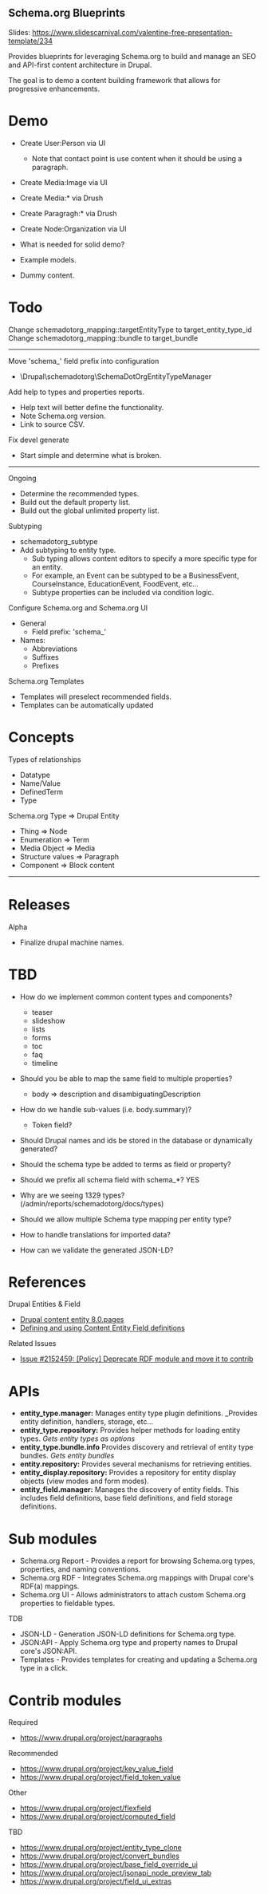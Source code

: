 Schema.org Blueprints
---------------------
Slides: https://www.slidescarnival.com/valentine-free-presentation-template/234

Provides blueprints for leveraging Schema.org to build and manage an SEO and API-first content architecture in Drupal.

The goal is to demo a content building framework that allows for progressive enhancements.

# Demo
- Create User:Person via UI
  - Note that contact point is use content when it should be using a paragraph.
- Create Media:Image via UI
- Create Media:* via Drush
- Create Paragragh:* via Drush
- Create Node:Organization via UI

- What is needed for solid demo?
- Example models.
- Dummy content.

# Todo

Change schemadotorg_mapping::targetEntityType to target_entity_type_id
Change schemadotorg_mapping::bundle to target_bundle

--------------

Move 'schema_' field prefix into configuration
- \Drupal\schemadotorg\SchemaDotOrgEntityTypeManager


Add help to types and properties reports.
- Help text will better define the functionality.
- Note Schema.org version.
- Link to source CSV.

Fix devel generate
- Start simple and determine what is broken.

--------------------------------------------------------------------------------

Ongoing
- Determine the recommended types.
- Build out the default property list.
- Build out the global unlimited property list.

Subtyping
- schemadotorg_subtype
- Add subtyping to entity type.
  - Sub typing allows content editors to specify a more specific type for an entity.
  - For example, an Event can be subtyped to be a BusinessEvent, CourseInstance, EducationEvent, FoodEvent, etc...
  - Subtype properties can be included via condition logic.


Configure Schema.org and Schema.org UI
- General
  - Field prefix: 'schema_'
- Names:
  - Abbreviations
  - Suffixes
  - Prefixes

Schema.org Templates
  - Templates will preselect recommended fields.
  - Templates can be automatically updated

# Concepts

Types of relationships
- Datatype
- Name/Value
- DefinedTerm
- Type

Schema.org Type => Drupal Entity

- Thing => Node
- Enumeration => Term
- Media Object => Media
- Structure values => Paragraph
- Component => Block content

--------------------------------------------------------------------------------

# Releases

Alpha
- Finalize drupal machine names.


# TBD

- How do we implement common content types and components?
  - teaser
  - slideshow
  - lists
  - forms
  - toc
  - faq
  - timeline

- Should you be able to map the same field to multiple properties?
  - body => description and disambiguatingDescription

- How do we handle sub-values (i.e. body.summary)?
  - Token field?

- Should Drupal names and ids be stored in the database or dynamically generated?

- Should the schema type be added to terms as field or property?

- Should we prefix all schema field with schema_*? YES

- Why are we seeing 1329 types? (/admin/reports/schemadotorg/docs/types)

- Should we allow multiple Schema type mapping per entity type?

- How to handle translations for imported data?

- How can we validate the generated JSON-LD?


# References

Drupal Entities & Field

- [Drupal content entity 8.0.pages](https://paperzz.com/doc/7052675/drupal-content-entity-8.0.pages)
- [Defining and using Content Entity Field definitions](https://www.drupal.org/docs/drupal-apis/entity-api/defining-and-using-content-entity-field-definitions)

Related Issues

- [Issue #2152459: \[Policy\] Deprecate RDF module and move it to contrib](https://www.drupal.org/project/ideas/issues/2152459)

# APIs

- **entity_type.manager:**
  Manages entity type plugin definitions.
  _Provides entity definition, handlers, storage, etc...
- **entity_type.repository:**
  Provides helper methods for loading entity types.
  _Gets entity types as options_
- **entity_type.bundle.info**
  Provides discovery and retrieval of entity type bundles.
  _Gets entity bundles_
- **entity.repository:**
  Provides several mechanisms for retrieving entities.
- **entity_display.repository:**
  Provides a repository for entity display objects (view modes and form modes).
- **entity_field.manager:**
  Manages the discovery of entity fields. This includes field definitions, base field definitions, and field storage definitions.


# Sub modules

- Schema.org Report - Provides a report for browsing Schema.org types, properties, and naming conventions.
- Schema.org RDF - Integrates Schema.org mappings with Drupal core's RDF(a) mappings.
- Schema.org UI - Allows administrators to attach custom Schema.org properties to fieldable types.

TDB

- JSON-LD - Generation JSON-LD definitions for Schema.org type.
- JSON:API - Apply Schema.org type and property names to Drupal core's JSON:API.
- Templates - Provides templates for creating and updating a Schema.org type in a click.


# Contrib modules

Required
- https://www.drupal.org/project/paragraphs

Recommended
- https://www.drupal.org/project/key_value_field
- https://www.drupal.org/project/field_token_value

Other
- https://www.drupal.org/project/flexfield
- https://www.drupal.org/project/computed_field

TBD
- https://www.drupal.org/project/entity_type_clone
- https://www.drupal.org/project/convert_bundles
- https://www.drupal.org/project/base_field_override_ui
- https://www.drupal.org/project/jsonapi_node_preview_tab
- https://www.drupal.org/project/field_ui_extras

